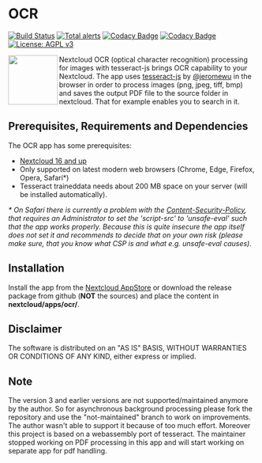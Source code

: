 # OCR
[![Build Status](https://travis-ci.org/janis91/ocr.svg?branch=master)](https://travis-ci.org/janis91/ocr) [![Total alerts](https://img.shields.io/lgtm/alerts/g/janis91/ocr.svg?logo=lgtm&logoWidth=18)](https://lgtm.com/projects/g/janis91/ocr/alerts/) [![Codacy Badge](https://api.codacy.com/project/badge/Grade/96e643bf329d473e9968b20ba4f11a50)](https://www.codacy.com/app/janis91/ocr?utm_source=github.com&amp;utm_medium=referral&amp;utm_content=janis91/ocr&amp;utm_campaign=Badge_Grade) [![Codacy Badge](https://api.codacy.com/project/badge/Coverage/96e643bf329d473e9968b20ba4f11a50)](https://www.codacy.com/manual/janis91/ocr?utm_source=github.com&utm_medium=referral&utm_content=janis91/ocr&utm_campaign=Badge_Coverage) [![License: AGPL v3](https://img.shields.io/badge/License-AGPL%20v3-blue.svg)](http://www.gnu.org/licenses/agpl-3.0)

<img align="left" src="screenshots/app.png" height="100">

Nextcloud OCR (optical character recognition) processing for images with tesseract-js brings OCR capability to your Nextcloud.
The app uses [tesseract-js](https://tesseract.projectnaptha.com/) by [@jeromewu](https://github.com/jeromewu) in the browser in order to process images (png, jpeg, tiff, bmp) and saves the output PDF file to the source folder in nextcloud. That for example enables you to search in it.

## Prerequisites, Requirements and Dependencies
The OCR app has some prerequisites:
 - [Nextcloud 16 and up](https://nextcloud.com/)
 - Only supported on latest modern web browsers (Chrome, Edge, Firefox, Opera, Safari*)
 - Tesseract traineddata needs about 200 MB space on your server (will be installed automatically).


_* On Safari there is currently a problem with the [Content-Security-Policy](https://developer.mozilla.org/en-US/docs/Web/HTTP/CSP), that requires an Administrator to set the 'script-src' to 'unsafe-eval' such that the app works properly. Because this is quite insecure the app itself does not set it and recommends to decide that on your own risk (please make sure, that you know what CSP is and what e.g. unsafe-eval causes)._

## Installation
Install the app from the [Nextcloud AppStore](https://apps.nextcloud.com/apps/ocr) or download the release package from github (**NOT** the sources) and place the content in **nextcloud/apps/ocr/**.

## Disclaimer
The software is distributed on an "AS IS" BASIS, WITHOUT WARRANTIES OR
CONDITIONS OF ANY KIND, either express or implied.

## Note
The version 3 and earlier versions are not supported/maintained anymore by the author. So for asynchronous background processing please fork the repository and use the "not-maintained" branch to work on improvements. The author wasn't able to support it because of too much effort.
Moreover this project is based on a webassembly port of tesseract. The maintainer stopped working on PDF processing in this app and will start working on separate app for pdf handling.
